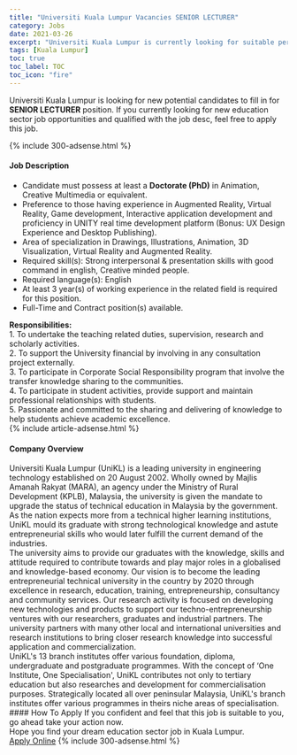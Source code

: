 ```yaml
---
title: "Universiti Kuala Lumpur Vacancies SENIOR LECTURER" 
category: Jobs 
date: 2021-03-26 
excerpt: "Universiti Kuala Lumpur is currently looking for suitable person to fill in the SENIOR LECTURER which positioned at Kuala Lumpur" 
tags: [Kuala Lumpur] 
toc: true 
toc_label: TOC 
toc_icon: "fire" 
--- 
```


<p>Universiti Kuala Lumpur is looking for new potential candidates to fill in for <b>SENIOR LECTURER</b> position. If you currently looking for new education sector job opportunities and qualified with the job desc, feel free to apply this job.
</p>{% include 300-adsense.html %} 
<div><div><h4>Job Description</h4></div><div><div><span><div><ul><li>Candidate must possess at least a <strong>Doctorate (PhD)</strong>&#160;in Animation, Creative Multimedia or equivalent.</li><li>Preference to those having experience in Augmented Reality, Virtual Reality, Game development, Interactive application development and proficiency in UNITY real time development platform (Bonus: UX Design Experience and Desktop Publishing).</li><li>Area of specialization in Drawings, Illustrations, Animation, 3D Visualization, Virtual Reality and Augmented Reality.</li><li>Required skill(s): Strong interpersonal &amp; presentation skills with good command in english, Creative minded people.</li><li>Required language(s): English</li><li>At least 3 year(s) of working experience in the related field is required for this position.</li><li>Full-Time and Contract position(s) available.</li></ul><div><strong>Responsibilities:</strong><br>1. To undertake the teaching related duties, supervision, research and scholarly activities.</div><div>2.&#160;To support the University financial by involving in any consultation project externally.</div><div>3. To participate in Corporate Social Responsibility program that involve the transfer knowledge sharing to the communities.<br>4. To participate in student activities, provide support and maintain professional relationships with students.<br>5. Passionate and committed to the sharing and delivering of knowledge to help students achieve academic excellence.</div></div></span></div></div></div> 
{% include article-adsense.html %} 
<div><div><h4>Company Overview</h4></div><div><div><span><div><div>
	Universiti Kuala Lumpur (UniKL) is a leading university in engineering technology established on 20 August 2002. Wholly owned by Majlis Amanah Rakyat (MARA), an agency under the Ministry of Rural Development (KPLB), Malaysia, the university is given the mandate to upgrade the status of technical education in Malaysia by the government.</div>
<div>
	As the nation expects more from a technical higher learning institutions, UniKL mould its graduate with strong technological knowledge and astute entrepreneurial skills who would later fulfill the current demand of the industries.</div>
<div>
	The university aims to provide our graduates with the knowledge, skills and attitude required to contribute towards and play major roles in a globalised and knowledge-based economy. Our vision is to become the leading entrepreneurial technical university in the country by 2020 through excellence in research, education, training, entrepreneurship, consultancy and community services. Our research activity is focused on developing new technologies and products to support our techno-entrepreneurship ventures with our researchers, graduates and industrial partners. The university partners with many other local and international universities and research institutions to bring closer research knowledge into successful application and commercialization.</div>
<div>
	UniKL's 13 branch institutes offer various foundation, diploma, undergraduate and postgraduate programmes. With the concept of &#8216;One Institute, One Specialisation', UniKL contributes not only to tertiary education but also researches and development for commercialisation purposes. Strategically located all over peninsular Malaysia, UniKL's branch institutes offer various programmes in theirs niche areas of specialisation.</div></div></span></div></div></div> 
#### How To Apply 
If you confident and feel that this job is suitable to you, go ahead take your action now. <br/> 
Hope you find your dream education sector job in Kuala Lumpur. <br/> 
<a href="https://www.jobstreet.com.my/en/job/senior-lecturer-4518244?jobId=jobstreet-my-job-4518244" class="btn btn--info" target="_blank" rel="nofollow noopenner">Apply Online</a> 
{% include 300-adsense.html %} 